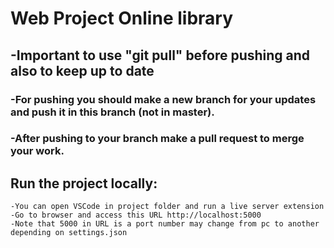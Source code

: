 # Web Project Online library

## -Important to use "git pull" before pushing and also to keep up to date

### -For pushing you should make a new branch for your updates and push it in this branch (not in master).

### -After pushing to your branch make a pull request to merge your work.

## Run the project locally:

    -You can open VSCode in project folder and run a live server extension
    -Go to browser and access this URL http://localhost:5000
    -Note that 5000 in URL is a port number may change from pc to another depending on settings.json